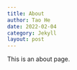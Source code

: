 ```yaml
---
title: About
author: Tao He
date: 2022-02-04
category: Jekyll
layout: post
---
```


This is an about page.
